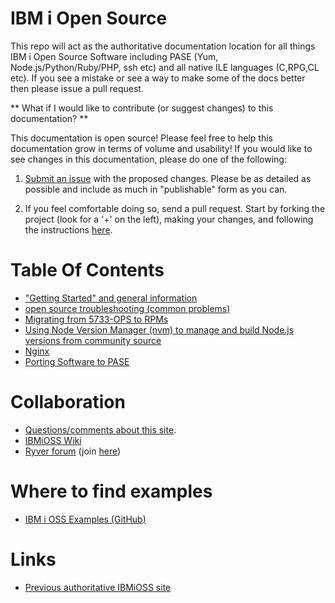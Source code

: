 

# IBM i Open Source
This repo will act as the authoritative documentation location for all things IBM i Open Source Software including PASE (Yum, Node.js/Python/Ruby/PHP, ssh etc) and all native ILE languages (C,RPG,CL etc).  If you see a mistake or see a way to make some of the docs better then please issue a pull request.

** What if I would like to contribute (or suggest changes) to this documentation? ** 

This documentation is open source! Please feel free to help this documentation grow in terms of volume and usability! If you would like to see changes in this documentation, please do one of the following:

1. [Submit an issue](https://github.com/IBM/ibmi-oss-docs/issues/new) with the proposed changes. Please be as detailed as possible and include as much in "publishable" form as you can. 

2. If you feel comfortable doing so, send a pull request. Start by forking the project (look for a '+' on the left), making your changes, and following the instructions [here](https://docs.github.com/en/github/collaborating-with-issues-and-pull-requests/creating-a-pull-request-from-a-fork).

# Table Of Contents
- ["Getting Started" and general information](yum/)
- [open source troubleshooting (common problems)](troubleshooting/)
- [Migrating from 5733-OPS to RPMs](troubleshooting/5733OPS_MIGRATION)
- [Using Node Version Manager (nvm) to manage and build Node.js versions from community source](nvm/)
- [Nginx](nginx.md)
- [Porting Software to PASE](porting)

# Collaboration
- [Questions/comments about this site](https://github.com/IBM/ibmi-oss-docs/issues).
- [IBMiOSS Wiki](https://github.com/IBM/ibmi-oss-docs/wiki/Home)
- [Ryver forum](http://ibm.biz/ibmioss-chat) (join [here](http://ibm.biz/ibmioss-chat-join))

# Where to find examples
- [IBM i OSS Examples (GitHub)](http://github.com/IBM/ibmi-oss-examples)

# Links
- [Previous authoritative IBMiOSS site](https://www.ibm.com/developerworks/community/wikis/home?lang=en#!/wiki/IBM%20i%20Technology%20Updates/page/Open%20Source%20Technologies)
